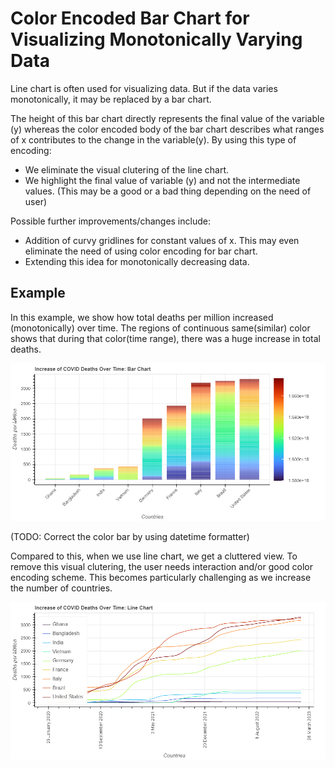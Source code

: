 # Color Encoded Bar Chart for Visualizing Monotonically Varying Data

Line chart is often used for visualizing data. But if the data varies monotonically, it may be replaced by a bar chart.

The height of this bar chart directly represents the final value of the variable (y) whereas the color encoded body of the bar chart describes what ranges of x contributes to the change in the variable(y). By using this type of encoding:

- We eliminate the visual clutering of the line chart.
- We highlight the final value of variable (y) and not the intermediate values. (This may be a good or a bad thing depending on the need of user)

Possible further improvements/changes include:

- Addition of curvy gridlines for constant values of x. This may even eliminate the need of using color encoding for bar chart.
- Extending this idea for monotonically decreasing data.

## Example

In this example, we show how total deaths per million increased (monotonically) over time. The regions of continuous same(similar) color shows that during that color(time range), there was a huge increase in total deaths.

![Alt](monotonic_bar_chart.png "Monotonic Data represented using Bar Chart")

(TODO: Correct the color bar by using datetime formatter)

Compared to this, when we use line chart, we get a cluttered view. To remove this visual clutering, the user needs interaction and/or good color encoding scheme. This becomes particularly challenging as we increase the number of countries.

![Alt](monotonic_line_chart.png "Monotonic Data represented using Line Chart")
